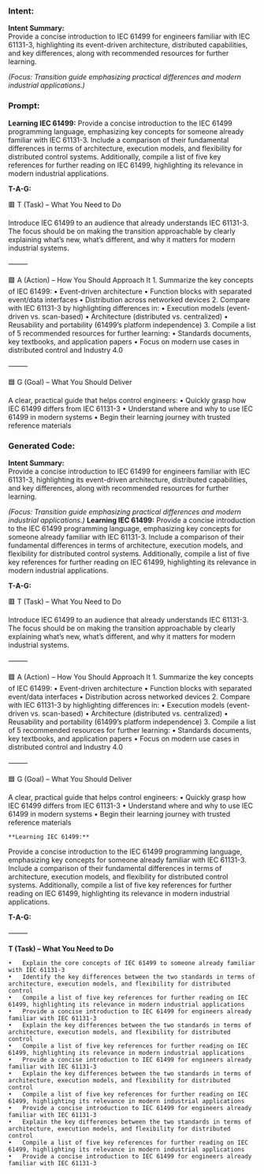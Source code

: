 ### Intent:
**Intent Summary:**  
Provide a concise introduction to IEC 61499 for engineers familiar with IEC 61131-3, highlighting its event-driven architecture, distributed capabilities, and key differences, along with recommended resources for further learning.  

*(Focus: Transition guide emphasizing practical differences and modern industrial applications.)*

### Prompt:
**Learning IEC 61499:**
Provide a concise introduction to the IEC 61499 programming language, emphasizing key concepts for someone already familiar with IEC 61131-3. Include a comparison of their fundamental differences in terms of architecture, execution models, and flexibility for distributed control systems. Additionally, compile a list of five key references for further reading on IEC 61499, highlighting its relevance in modern industrial applications.

**T-A-G:**

🟥 T (Task) – What You Need to Do

Introduce IEC 61499 to an audience that already understands IEC 61131-3. The focus should be on making the transition approachable by clearly explaining what’s new, what’s different, and why it matters for modern industrial systems.

⸻

🟩 A (Action) – How You Should Approach It
	1.	Summarize the key concepts of IEC 61499:
	•	Event-driven architecture
	•	Function blocks with separated event/data interfaces
	•	Distribution across networked devices
	2.	Compare with IEC 61131-3 by highlighting differences in:
	•	Execution models (event-driven vs. scan-based)
	•	Architecture (distributed vs. centralized)
	•	Reusability and portability (61499’s platform independence)
	3.	Compile a list of 5 recommended resources for further learning:
	•	Standards documents, key textbooks, and application papers
	•	Focus on modern use cases in distributed control and Industry 4.0

⸻

🟦 G (Goal) – What You Should Deliver

A clear, practical guide that helps control engineers:
	•	Quickly grasp how IEC 61499 differs from IEC 61131-3
	•	Understand where and why to use IEC 61499 in modern systems
	•	Begin their learning journey with trusted reference materials

### Generated Code:
**Intent Summary:**  
Provide a concise introduction to IEC 61499 for engineers familiar with IEC 61131-3, highlighting its event-driven architecture, distributed capabilities, and key differences, along with recommended resources for further learning.  

*(Focus: Transition guide emphasizing practical differences and modern industrial applications.)*
**Learning IEC 61499:**
Provide a concise introduction to the IEC 61499 programming language, emphasizing key concepts for someone already familiar with IEC 61131-3. Include a comparison of their fundamental differences in terms of architecture, execution models, and flexibility for distributed control systems. Additionally, compile a list of five key references for further reading on IEC 61499, highlighting its relevance in modern industrial applications.

**T-A-G:**

🟥 T (Task) – What You Need to Do

Introduce IEC 61499 to an audience that already understands IEC 61131-3. The focus should be on making the transition approachable by clearly explaining what’s new, what’s different, and why it matters for modern industrial systems.

⸻

🟩 A (Action) – How You Should Approach It
	1.	Summarize the key concepts of IEC 61499:
	•	Event-driven architecture
	•	Function blocks with separated event/data interfaces
	•	Distribution across networked devices
	2.	Compare with IEC 61131-3 by highlighting differences in:
	•	Execution models (event-driven vs. scan-based)
	•	Architecture (distributed vs. centralized)
	•	Reusability and portability (61499’s platform independence)
	3.	Compile a list of 5 recommended resources for further learning:
	•	Standards documents, key textbooks, and application papers
	•	Focus on modern use cases in distributed control and Industry 4.0

⸻

🟦 G (Goal) – What You Should Deliver

A clear, practical guide that helps control engineers:
	•	Quickly grasp how IEC 61499 differs from IEC 61131-3
	•	Understand where and why to use IEC 61499 in modern systems
	•	Begin their learning journey with trusted reference materials

	**Learning IEC 61499:**

Provide a concise introduction to the IEC 61499 programming language, emphasizing key concepts for someone already familiar with IEC 61131-3. Include a comparison of their fundamental differences in terms of architecture, execution models, and flexibility for distributed control systems. Additionally, compile a list of five key references for further reading on IEC 61499, highlighting its relevance in modern industrial applications.

**T-A-G:**

⸻

**T (Task) – What You Need to Do**

	•	Explain the core concepts of IEC 61499 to someone already familiar with IEC 61131-3
	•	Identify the key differences between the two standards in terms of architecture, execution models, and flexibility for distributed control
	•	Compile a list of five key references for further reading on IEC 61499, highlighting its relevance in modern industrial applications
	•	Provide a concise introduction to IEC 61499 for engineers already familiar with IEC 61131-3
	•	Explain the key differences between the two standards in terms of architecture, execution models, and flexibility for distributed control
	•	Compile a list of five key references for further reading on IEC 61499, highlighting its relevance in modern industrial applications
	•	Provide a concise introduction to IEC 61499 for engineers already familiar with IEC 61131-3
	•	Explain the key differences between the two standards in terms of architecture, execution models, and flexibility for distributed control
	•	Compile a list of five key references for further reading on IEC 61499, highlighting its relevance in modern industrial applications
	•	Provide a concise introduction to IEC 61499 for engineers already familiar with IEC 61131-3
	•	Explain the key differences between the two standards in terms of architecture, execution models, and flexibility for distributed control
	•	Compile a list of five key references for further reading on IEC 61499, highlighting its relevance in modern industrial applications
	•	Provide a concise introduction to IEC 61499 for engineers already familiar with IEC 61131-3

